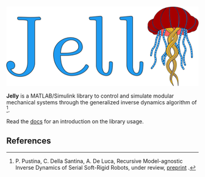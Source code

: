 ![alt text](docs/source/logo.svg?raw=true)


**Jelly** is a MATLAB/Simulink library to control and simulate modular mechanical systems through the generalized inverse dynamics algorithm of [^1]. 

Read the <a href="https://piepustina.github.io/Jelly/index.html" target="_blank">docs</a> for an introduction on the library usage.



## References
[^1]: P. Pustina, C. Della Santina, A. De Luca, Recursive Model-agnostic Inverse Dynamics of Serial Soft-Rigid Robots, under review, <a href="https://arxiv.org/abs/2402.07037" target="_blank">preprint</a> .
